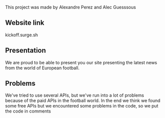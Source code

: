This project was made by Alexandre Perez and Alec Guesssous 

## Website link 
kickoff.surge.sh

## Presentation
We are proud to be able to present you our site presenting the latest news from the world of European football.

## Problems
We've tried to use several APIs, but we've run into a lot of problems because of the paid APIs in the football world. 
In the end we think we found some free APIs but we encountered some problems in the code, so we put the code in comments 
